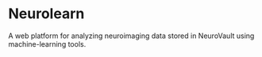# Neurolearn

A web platform for analyzing neuroimaging data stored in NeuroVault using machine-learning tools.

